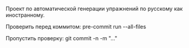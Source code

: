 Проект по автоматической генерации упражнений по русскому как иностранному.

Проверить перед коммитом: pre-commit run --all-files

Пропустить проверку: git commit -n -m "..."

